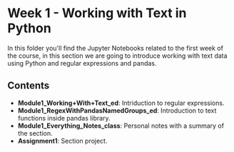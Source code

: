 # Week 1 - Working with Text in Python

In this folder you'll find the Jupyter Notebooks related to the first week of the course, in this section we are going to introduce working with text data using Python and regular expressions and pandas.

## Contents
- **Module1_Working+With+Text_ed**: Intriduction to regular expressions.
- **Module1_RegexWithPandasNamedGroups_ed**: Introduction to text functions inside pandas library.
- **Module1_Everything_Notes_class**: Personal notes with a summary of the section.
- **Assignment1**: Section project.
